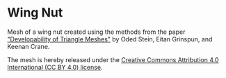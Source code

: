 # Wing Nut

Mesh of a wing nut created using the methods from the paper ["Developability of Triangle Meshes"](http://www.cs.columbia.edu/cg/developability/) by Oded Stein, Eitan Grinspun, and Keenan Crane.

The mesh is hereby released under the [Creative Commons Attribution 4.0 International (CC BY 4.0) license](https://creativecommons.org/licenses/by/4.0/).


